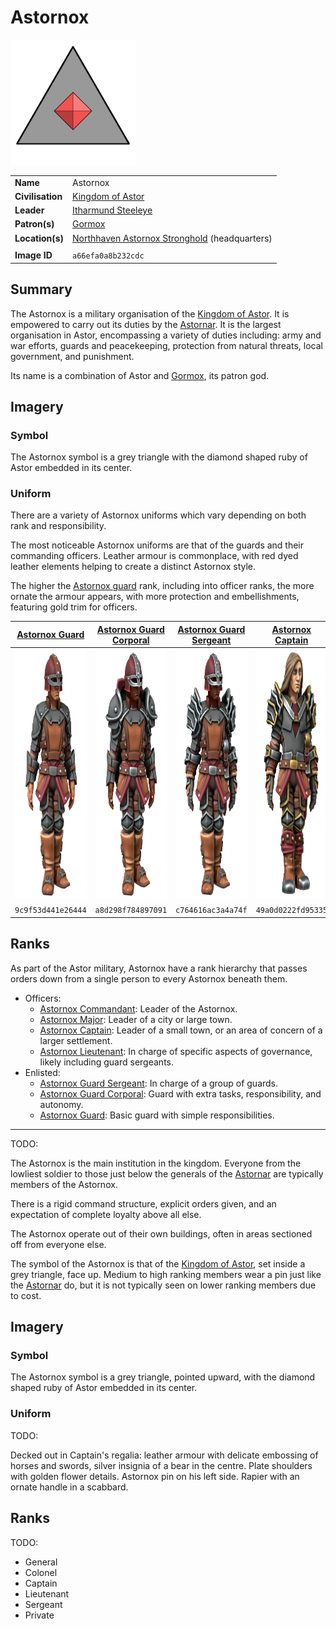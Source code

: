 # Astornox

<img src="https://raw.githubusercontent.com/jesskelsall/astarus-images/main/symbols/a66efa0a8b232cdc.png" height="200" />

|||
| --- | --- |
| **Name** | Astornox | organisation.4
| **Civilisation** | [Kingdom of Astor](../../../civilisations/kingdom-of-astor/kingdom-of-astor.md) |
| **Leader** | [Itharmund Steeleye](../../../characters/itharmund-steeleye.md) |
| **Patron(s)** | [Gormox](../../../gods/deities/gormox.md) |
| **Location(s)** | [Northhaven Astornox Stronghold](../../../places/settlements/strongholds/northhaven-astornox-stronghold.md) (headquarters) |
|||
| **Image ID** | `a66efa0a8b232cdc` |

## Summary

The Astornox is a military organisation of the [Kingdom of Astor](../../../civilisations/kingdom-of-astor/kingdom-of-astor.md). It is empowered to carry out its duties by the [Astornar](../astornar.md). It is the largest organisation in Astor, encompassing a variety of duties including: army and war efforts, guards and peacekeeping, protection from natural threats, local government, and punishment.

Its name is a combination of Astor and [Gormox](../../../gods/deities/gormox.md), its patron god.

## Imagery

### Symbol

The Astornox symbol is a grey triangle with the diamond shaped ruby of Astor embedded in its center.

### Uniform

There are a variety of Astornox uniforms which vary depending on both rank and responsibility.

The most noticeable Astornox uniforms are that of the guards and their commanding officers. Leather armour is commonplace, with red dyed leather elements helping to create a distinct Astornox style.

The higher the [Astornox guard](ranks/astornox-guard.md) rank, including into officer ranks, the more ornate the armour appears, with more protection and embellishments, featuring gold trim for officers.

| [Astornox Guard](ranks/astornox-guard.md) | [Astornox Guard Corporal](ranks/astornox-guard-corporal.md) | [Astornox Guard Sergeant](ranks/astornox-guard-sergeant.md) | [Astornox Captain](ranks/astornox-captain.md) |
|:---:|:---:|:---:|:---:|
| <img src="https://raw.githubusercontent.com/jesskelsall/astarus-images/main/characters/portraits/9c9f53d441e26444.png" height="400" /> | <img src="https://raw.githubusercontent.com/jesskelsall/astarus-images/main/characters/portraits/a8d298f784897091.png" height="400" /> | <img src="https://raw.githubusercontent.com/jesskelsall/astarus-images/main/characters/portraits/c764616ac3a4a74f.png" height="400" /> | <img src="https://raw.githubusercontent.com/jesskelsall/astarus-images/main/characters/portraits/49a0d0222fd95335.png" height="400" /> |
| `9c9f53d441e26444` | `a8d298f784897091` | `c764616ac3a4a74f` | `49a0d0222fd95335` |

## Ranks

As part of the Astor military, Astornox have a rank hierarchy that passes orders down from a single person to every Astornox beneath them.

- Officers:
  - [Astornox Commandant](ranks/astornox-commandant.md): Leader of the Astornox.
  - [Astornox Major](ranks/astornox-major.md): Leader of a city or large town.
  - [Astornox Captain](ranks/astornox-captain.md): Leader of a small town, or an area of concern of a larger settlement.
  - [Astornox Lieutenant](ranks/astornox-lieutenant.md): In charge of specific aspects of governance, likely including guard sergeants.
- Enlisted:
  - [Astornox Guard Sergeant](ranks/astornox-guard-sergeant.md): In charge of a group of guards.
  - [Astornox Guard Corporal](ranks/astornox-guard-corporal.md): Guard with extra tasks, responsibility, and autonomy.
  - [Astornox Guard](ranks/astornox-guard.md): Basic guard with simple responsibilities.

---

TODO:

The Astornox is the main institution in the kingdom. Everyone from the lowliest soldier to those just below the generals of the [Astornar](../astornar.md) are typically members of the Astornox.

There is a rigid command structure, explicit orders given, and an expectation of complete loyalty above all else.

The Astornox operate out of their own buildings, often in areas sectioned off from everyone else.

The symbol of the Astornox is that of the [Kingdom of Astor](../../../civilisations/kingdom-of-astor/kingdom-of-astor.md), set inside a grey triangle, face up. Medium to high ranking members wear a pin just like the [Astornar](../astornar.md) do, but it is not typically seen on lower ranking members due to cost.

## Imagery

### Symbol

The Astornox symbol is a grey triangle, pointed upward, with the diamond shaped ruby of Astor embedded in its center.

### Uniform

TODO:

Decked out in Captain's regalia: leather armour with delicate embossing of horses and swords, silver insignia of a bear in the centre. Plate shoulders with golden flower details. Astornox pin on his left side. Rapier with an ornate handle in a scabbard.

## Ranks

TODO:

- General
- Colonel
- Captain
- Lieutenant
- Sergeant
- Private

